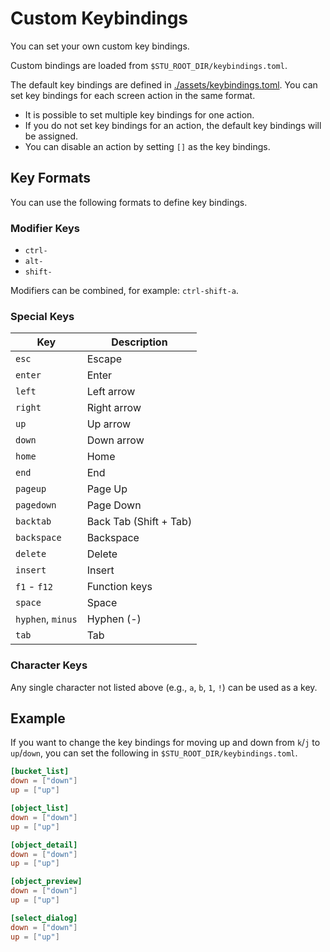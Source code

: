 # Custom Keybindings

You can set your own custom key bindings.

Custom bindings are loaded from `$STU_ROOT_DIR/keybindings.toml`.

The default key bindings are defined in [./assets/keybindings.toml](https://github.com/lusingander/stu/blob/master/assets/keybindings.toml). You can set key bindings for each screen action in the same format.

- It is possible to set multiple key bindings for one action.
- If you do not set key bindings for an action, the default key bindings will be assigned.
- You can disable an action by setting `[]` as the key bindings.

## Key Formats

You can use the following formats to define key bindings.

### Modifier Keys

- `ctrl-`
- `alt-`
- `shift-`

Modifiers can be combined, for example: `ctrl-shift-a`.

### Special Keys

| Key | Description |
| --- | --- |
| `esc` | Escape |
| `enter` | Enter |
| `left` | Left arrow |
| `right` | Right arrow |
| `up` | Up arrow |
| `down` | Down arrow |
| `home` | Home |
| `end` | End |
| `pageup` | Page Up |
| `pagedown` | Page Down |
| `backtab` | Back Tab (Shift + Tab) |
| `backspace` | Backspace |
| `delete` | Delete |
| `insert` | Insert |
| `f1` - `f12` | Function keys |
| `space` | Space |
| `hyphen`, `minus` | Hyphen (-) |
| `tab` | Tab |

### Character Keys

Any single character not listed above (e.g., `a`, `b`, `1`, `!`) can be used as a key.

## Example

If you want to change the key bindings for moving up and down from `k`/`j` to `up`/`down`, you can set the following in `$STU_ROOT_DIR/keybindings.toml`.

```toml
[bucket_list]
down = ["down"]
up = ["up"]

[object_list]
down = ["down"]
up = ["up"]

[object_detail]
down = ["down"]
up = ["up"]

[object_preview]
down = ["down"]
up = ["up"]

[select_dialog]
down = ["down"]
up = ["up"]
```
